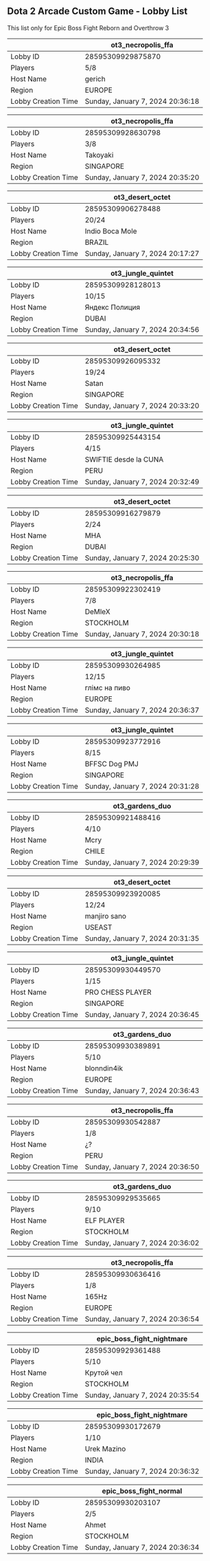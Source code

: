 ## Dota 2 Arcade Custom Game - Lobby List

This list only for Epic Boss Fight Reborn and Overthrow 3

|  | ot3_necropolis_ffa |
| ------ | ------ |
| Lobby ID | 28595309929875870 |
| Players | 5/8 |
| Host Name | gerich |
| Region | EUROPE |
| Lobby Creation Time | Sunday, January 7, 2024 20:36:18 |


|  | ot3_necropolis_ffa |
| ------ | ------ |
| Lobby ID | 28595309928630798 |
| Players | 3/8 |
| Host Name | Takoyaki |
| Region | SINGAPORE |
| Lobby Creation Time | Sunday, January 7, 2024 20:35:20 |


|  | ot3_desert_octet |
| ------ | ------ |
| Lobby ID | 28595309906278488 |
| Players | 20/24 |
| Host Name | Indio Boca Mole |
| Region | BRAZIL |
| Lobby Creation Time | Sunday, January 7, 2024 20:17:27 |


|  | ot3_jungle_quintet |
| ------ | ------ |
| Lobby ID | 28595309928128013 |
| Players | 10/15 |
| Host Name | Яндекс Полиция |
| Region | DUBAI |
| Lobby Creation Time | Sunday, January 7, 2024 20:34:56 |


|  | ot3_desert_octet |
| ------ | ------ |
| Lobby ID | 28595309926095332 |
| Players | 19/24 |
| Host Name | Satan |
| Region | SINGAPORE |
| Lobby Creation Time | Sunday, January 7, 2024 20:33:20 |


|  | ot3_jungle_quintet |
| ------ | ------ |
| Lobby ID | 28595309925443154 |
| Players | 4/15 |
| Host Name | SWIFTIE desde la CUNA |
| Region | PERU |
| Lobby Creation Time | Sunday, January 7, 2024 20:32:49 |


|  | ot3_desert_octet |
| ------ | ------ |
| Lobby ID | 28595309916279879 |
| Players | 2/24 |
| Host Name | MHA |
| Region | DUBAI |
| Lobby Creation Time | Sunday, January 7, 2024 20:25:30 |


|  | ot3_necropolis_ffa |
| ------ | ------ |
| Lobby ID | 28595309922302419 |
| Players | 7/8 |
| Host Name | DeMleX |
| Region | STOCKHOLM |
| Lobby Creation Time | Sunday, January 7, 2024 20:30:18 |


|  | ot3_jungle_quintet |
| ------ | ------ |
| Lobby ID | 28595309930264985 |
| Players | 12/15 |
| Host Name | глімс на пиво |
| Region | EUROPE |
| Lobby Creation Time | Sunday, January 7, 2024 20:36:37 |


|  | ot3_jungle_quintet |
| ------ | ------ |
| Lobby ID | 28595309923772916 |
| Players | 8/15 |
| Host Name | BFFSC Dog PMJ |
| Region | SINGAPORE |
| Lobby Creation Time | Sunday, January 7, 2024 20:31:28 |


|  | ot3_gardens_duo |
| ------ | ------ |
| Lobby ID | 28595309921488416 |
| Players | 4/10 |
| Host Name | Mcry |
| Region | CHILE |
| Lobby Creation Time | Sunday, January 7, 2024 20:29:39 |


|  | ot3_desert_octet |
| ------ | ------ |
| Lobby ID | 28595309923920085 |
| Players | 12/24 |
| Host Name | manjiro sano |
| Region | USEAST |
| Lobby Creation Time | Sunday, January 7, 2024 20:31:35 |


|  | ot3_jungle_quintet |
| ------ | ------ |
| Lobby ID | 28595309930449570 |
| Players | 1/15 |
| Host Name | PRO CHESS PLAYER |
| Region | SINGAPORE |
| Lobby Creation Time | Sunday, January 7, 2024 20:36:45 |


|  | ot3_gardens_duo |
| ------ | ------ |
| Lobby ID | 28595309930389891 |
| Players | 5/10 |
| Host Name | blonndin4ik |
| Region | EUROPE |
| Lobby Creation Time | Sunday, January 7, 2024 20:36:43 |


|  | ot3_necropolis_ffa |
| ------ | ------ |
| Lobby ID | 28595309930542887 |
| Players | 1/8 |
| Host Name | ¿? |
| Region | PERU |
| Lobby Creation Time | Sunday, January 7, 2024 20:36:50 |


|  | ot3_gardens_duo |
| ------ | ------ |
| Lobby ID | 28595309929535665 |
| Players | 9/10 |
| Host Name | ELF PLAYER |
| Region | STOCKHOLM |
| Lobby Creation Time | Sunday, January 7, 2024 20:36:02 |


|  | ot3_necropolis_ffa |
| ------ | ------ |
| Lobby ID | 28595309930636416 |
| Players | 1/8 |
| Host Name | 165Hz |
| Region | EUROPE |
| Lobby Creation Time | Sunday, January 7, 2024 20:36:54 |


|  | epic_boss_fight_nightmare |
| ------ | ------ |
| Lobby ID | 28595309929361488 |
| Players | 5/10 |
| Host Name | Крутой чел |
| Region | STOCKHOLM |
| Lobby Creation Time | Sunday, January 7, 2024 20:35:54 |


|  | epic_boss_fight_nightmare |
| ------ | ------ |
| Lobby ID | 28595309930172679 |
| Players | 1/10 |
| Host Name | Urek Mazino |
| Region | INDIA |
| Lobby Creation Time | Sunday, January 7, 2024 20:36:32 |


|  | epic_boss_fight_normal |
| ------ | ------ |
| Lobby ID | 28595309930203107 |
| Players | 2/5 |
| Host Name | Ahmet |
| Region | STOCKHOLM |
| Lobby Creation Time | Sunday, January 7, 2024 20:36:34 |


